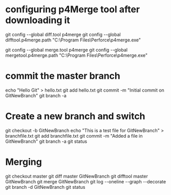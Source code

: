 
# configuring p4Merge tool after downloading it
git config --global diff.tool p4merge
git config --global difftool.p4merge.path "C:\\Program Files\\Perforce\\p4merge.exe"

git config --global merge.tool p4merge
git config --global mergetool.p4merge.path "C:\\Program Files\\Perforce\\p4merge.exe"

# commit the master branch
echo "Hello Git" > hello.txt
git add hello.txt
git commit -m "Initial commit on GitNewBranch"
git branch -a


# Create a new branch and switch
git checkout -b GitNewBranch
echo "This is a test file for GitNewBranch" > branchfile.txt
git add branchfile.txt
git commit -m "Added a file in GitNewBranch"
git branch -a
git status


# Merging
git checkout master
git diff master GitNewBranch
git difftool master GitNewBranch
git merge GitNewBranch
git log --oneline --graph --decorate
git branch -d GitNewBranch
git status